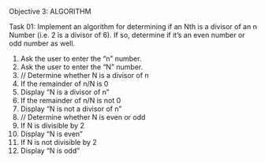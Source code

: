 Objective 3: ALGORITHM

Task 01: Implement an algorithm for determining if an Nth is a divisor of an n Number (i.e. 2 is a divisor of 6). If so, determine if it’s an even number or odd number as well.
1.	Ask the user to enter the “n” number.
2.	Ask the user to enter the “N” number.
3.	// Determine whether N is a divisor of n
4.	If the remainder of n/N is 0
5.	Display “N is a divisor of n”
6.	If the remainder of n/N is not 0
7.	Display “N is not a divisor of n”
8.	// Determine whether N is even or odd
9.	If N is divisible by 2
10.	Display “N is even”
11.	If N is not divisible by 2
12.	Display “N is odd”
